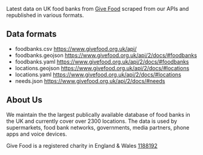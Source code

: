 Latest data on UK food banks from [Give Food](https://www.givefood.org.uk) scraped from our APIs and republished in various formats.

## Data formats
* foodbanks.csv https://www.givefood.org.uk/api/
* foodbanks.geojson https://www.givefood.org.uk/api/2/docs/#foodbanks
* foodbanks.yaml https://www.givefood.org.uk/api/2/docs/#foodbanks
* locations.geojson https://www.givefood.org.uk/api/2/docs/#locations
* locations.yaml https://www.givefood.org.uk/api/2/docs/#locations
* needs.json https://www.givefood.org.uk/api/2/docs/#needs

## About Us
We maintain the the largest publically available database of food banks in the UK and currently cover over 2300 locations. The data is used by supermarkets, food bank networks, governments, media partners, phone apps and voice devices.

Give Food is a registered charity in England & Wales [1188192](https://register-of-charities.charitycommission.gov.uk/charity-details/?regid=1188192&subid=0)

